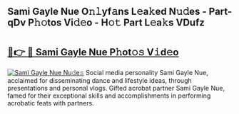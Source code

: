 ## Sami Gayle Nue O𝚗𝚕yf𝚊ns L𝚎a𝚔ed N𝚞𝚍es - Part-qDv P𝚑𝚘tos Vi𝚍𝚎o - H𝚘𝚝 Part L𝚎a𝚔s VDufz

# <h2><a href="http://kf0w0u.oniu.top/?m=Sami+Gayle+Nue">🔗👉 🔴 Sami Gayle Nue P𝚑ot𝚘𝚜 V𝚒d𝚎o</a></h2>

[![Sami Gayle Nue Nu𝚍e𝚜](https://i.imgur.com/0qMVB7G.gif)](http://kf0w0u.oniu.top/?m=Sami+Gayle+Nue)
Social media personality Sami Gayle Nue, acclaimed for disseminating dance and lifestyle ideas, through presentations and personal vlogs. Gifted acrobat partner Sami Gayle Nue, famed for their exceptional skills and accomplishments in performing acrobatic feats with partners.  
